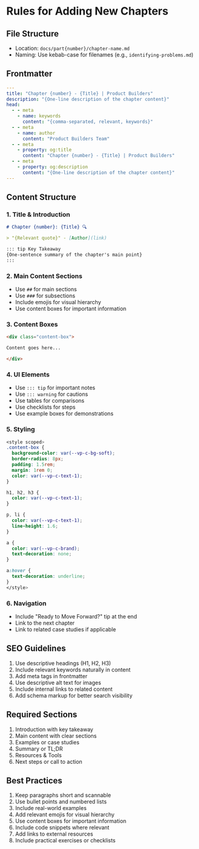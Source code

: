 # Rules for Adding New Chapters

## File Structure
- Location: `docs/part{number}/chapter-name.md`
- Naming: Use kebab-case for filenames (e.g., `identifying-problems.md`)

## Frontmatter
```yaml
---
title: "Chapter {number} - {Title} | Product Builders"
description: "{One-line description of the chapter content}"
head:
  - - meta
    - name: keywords
      content: "{comma-separated, relevant, keywords}"
  - - meta
    - name: author
      content: "Product Builders Team"
  - - meta
    - property: og:title
      content: "Chapter {number} - {Title} | Product Builders"
  - - meta
    - property: og:description
      content: "{One-line description of the chapter content}"
---
```

## Content Structure

### 1. Title & Introduction
```markdown
# Chapter {number}: {Title} 🔍

> "{Relevant quote}" - [Author](link)

::: tip Key Takeaway
{One-sentence summary of the chapter's main point}
:::
```

### 2. Main Content Sections
- Use `##` for main sections
- Use `###` for subsections
- Include emojis for visual hierarchy
- Use content boxes for important information

### 3. Content Boxes
```markdown
<div class="content-box">

Content goes here...

</div>
```

### 4. UI Elements
- Use `::: tip` for important notes
- Use `::: warning` for cautions
- Use tables for comparisons
- Use checklists for steps
- Use example boxes for demonstrations

### 5. Styling
```css
<style scoped>
.content-box {
  background-color: var(--vp-c-bg-soft);
  border-radius: 8px;
  padding: 1.5rem;
  margin: 1rem 0;
  color: var(--vp-c-text-1);
}

h1, h2, h3 {
  color: var(--vp-c-text-1);
}

p, li {
  color: var(--vp-c-text-1);
  line-height: 1.6;
}

a {
  color: var(--vp-c-brand);
  text-decoration: none;
}

a:hover {
  text-decoration: underline;
}
</style>
```

### 6. Navigation
- Include "Ready to Move Forward?" tip at the end
- Link to the next chapter
- Link to related case studies if applicable

## SEO Guidelines
1. Use descriptive headings (H1, H2, H3)
2. Include relevant keywords naturally in content
3. Add meta tags in frontmatter
4. Use descriptive alt text for images
5. Include internal links to related content
6. Add schema markup for better search visibility

## Required Sections
1. Introduction with key takeaway
2. Main content with clear sections
3. Examples or case studies
4. Summary or TL;DR
5. Resources & Tools
6. Next steps or call to action

## Best Practices
1. Keep paragraphs short and scannable
2. Use bullet points and numbered lists
3. Include real-world examples
4. Add relevant emojis for visual hierarchy
5. Use content boxes for important information
6. Include code snippets where relevant
7. Add links to external resources
8. Include practical exercises or checklists 